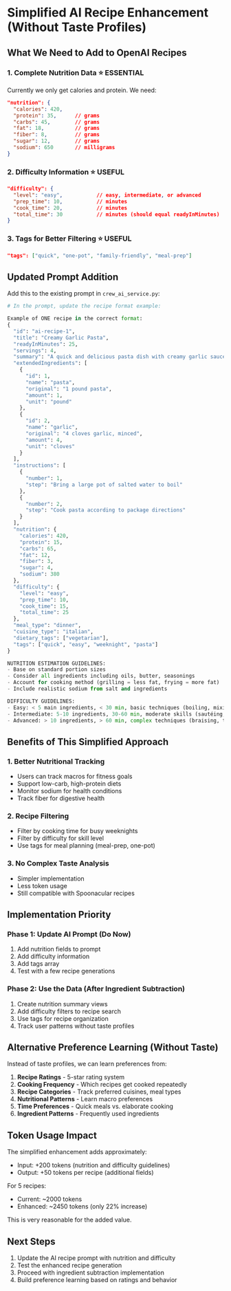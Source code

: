 # Simplified AI Recipe Enhancement (Without Taste Profiles)

## What We Need to Add to OpenAI Recipes

### 1. **Complete Nutrition Data** ⭐ ESSENTIAL
Currently we only get calories and protein. We need:
```json
"nutrition": {
  "calories": 420,
  "protein": 35,      // grams
  "carbs": 45,        // grams
  "fat": 18,          // grams
  "fiber": 8,         // grams
  "sugar": 12,        // grams
  "sodium": 650       // milligrams
}
```

### 2. **Difficulty Information** ⭐ USEFUL
```json
"difficulty": {
  "level": "easy",           // easy, intermediate, or advanced
  "prep_time": 10,           // minutes
  "cook_time": 20,           // minutes
  "total_time": 30           // minutes (should equal readyInMinutes)
}
```

### 3. **Tags for Better Filtering** ⭐ USEFUL
```json
"tags": ["quick", "one-pot", "family-friendly", "meal-prep"]
```

## Updated Prompt Addition

Add this to the existing prompt in `crew_ai_service.py`:

```python
# In the prompt, update the recipe format example:

Example of ONE recipe in the correct format:
{
  "id": "ai-recipe-1",
  "title": "Creamy Garlic Pasta",
  "readyInMinutes": 25,
  "servings": 4,
  "summary": "A quick and delicious pasta dish with creamy garlic sauce",
  "extendedIngredients": [
    {
      "id": 1,
      "name": "pasta",
      "original": "1 pound pasta",
      "amount": 1,
      "unit": "pound"
    },
    {
      "id": 2,
      "name": "garlic",
      "original": "4 cloves garlic, minced",
      "amount": 4,
      "unit": "cloves"
    }
  ],
  "instructions": [
    {
      "number": 1,
      "step": "Bring a large pot of salted water to boil"
    },
    {
      "number": 2,
      "step": "Cook pasta according to package directions"
    }
  ],
  "nutrition": {
    "calories": 420,
    "protein": 15,
    "carbs": 65,
    "fat": 12,
    "fiber": 3,
    "sugar": 4,
    "sodium": 380
  },
  "difficulty": {
    "level": "easy",
    "prep_time": 10,
    "cook_time": 15,
    "total_time": 25
  },
  "meal_type": "dinner",
  "cuisine_type": "italian",
  "dietary_tags": ["vegetarian"],
  "tags": ["quick", "easy", "weeknight", "pasta"]
}

NUTRITION ESTIMATION GUIDELINES:
- Base on standard portion sizes
- Consider all ingredients including oils, butter, seasonings
- Account for cooking method (grilling = less fat, frying = more fat)
- Include realistic sodium from salt and ingredients

DIFFICULTY GUIDELINES:
- Easy: < 5 main ingredients, < 30 min, basic techniques (boiling, mixing, baking)
- Intermediate: 5-10 ingredients, 30-60 min, moderate skills (sautéing, roasting)
- Advanced: > 10 ingredients, > 60 min, complex techniques (braising, tempering)
```

## Benefits of This Simplified Approach

### 1. **Better Nutritional Tracking**
- Users can track macros for fitness goals
- Support low-carb, high-protein diets
- Monitor sodium for health conditions
- Track fiber for digestive health

### 2. **Recipe Filtering**
- Filter by cooking time for busy weeknights
- Filter by difficulty for skill level
- Use tags for meal planning (meal-prep, one-pot)

### 3. **No Complex Taste Analysis**
- Simpler implementation
- Less token usage
- Still compatible with Spoonacular recipes

## Implementation Priority

### Phase 1: Update AI Prompt (Do Now)
1. Add nutrition fields to prompt
2. Add difficulty information
3. Add tags array
4. Test with a few recipe generations

### Phase 2: Use the Data (After Ingredient Subtraction)
1. Create nutrition summary views
2. Add difficulty filters to recipe search
3. Use tags for recipe organization
4. Track user patterns without taste profiles

## Alternative Preference Learning (Without Taste)

Instead of taste profiles, we can learn preferences from:

1. **Recipe Ratings** - 5-star rating system
2. **Cooking Frequency** - Which recipes get cooked repeatedly
3. **Recipe Categories** - Track preferred cuisines, meal types
4. **Nutritional Patterns** - Learn macro preferences
5. **Time Preferences** - Quick meals vs. elaborate cooking
6. **Ingredient Patterns** - Frequently used ingredients

## Token Usage Impact

The simplified enhancement adds approximately:
- Input: +200 tokens (nutrition and difficulty guidelines)
- Output: +50 tokens per recipe (additional fields)

For 5 recipes:
- Current: ~2000 tokens
- Enhanced: ~2450 tokens (only 22% increase)

This is very reasonable for the added value.

## Next Steps

1. Update the AI recipe prompt with nutrition and difficulty
2. Test the enhanced recipe generation
3. Proceed with ingredient subtraction implementation
4. Build preference learning based on ratings and behavior